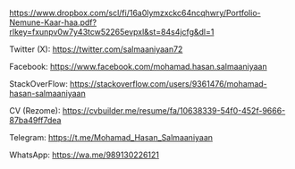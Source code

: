 https://www.dropbox.com/scl/fi/16a0lymzxckc64ncqhwry/Portfolio-Nemune-Kaar-haa.pdf?rlkey=fxunpv0w7y43tcw52265evpxl&st=84s4jcfg&dl=1

Twitter (X):
https://twitter.com/salmaaniyaan72

Facebook:
https://www.facebook.com/mohamad.hasan.salmaaniyaan

StackOverFlow:
https://stackoverflow.com/users/9361476/mohamad-hasan-salmaaniyaan

CV (Rezome):
https://cvbuilder.me/resume/fa/10638339-54f0-452f-9666-87ba49ff7dea


Telegram:
https://t.me/Mohamad_Hasan_Salmaaniyaan

WhatsApp:
https://wa.me/989130226121
